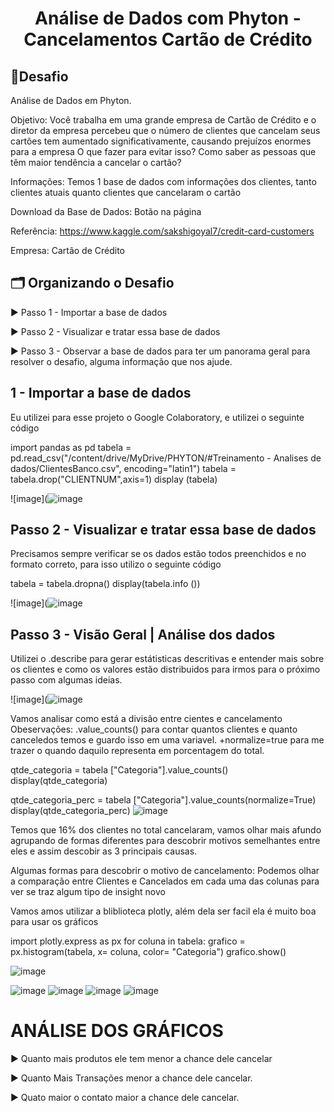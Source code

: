 <h1 align="center">Análise de Dados com Phyton - Cancelamentos Cartão de Crédito </h1>

<h2 align="left"> 🎯Desafio </h2> 

Análise de Dados em Phyton.  

Objetivo: Você trabalha em uma grande empresa de Cartão de Crédito e o diretor da empresa percebeu que o número de clientes que cancelam seus cartões tem aumentado significativamente, causando prejuízos enormes para a empresa
O que fazer para evitar isso? Como saber as pessoas que têm maior tendência a cancelar o cartão?

Informações: Temos 1 base de dados com informações dos clientes, tanto clientes atuais quanto clientes que cancelaram o cartão

Download da Base de Dados: Botão na página

Referência: https://www.kaggle.com/sakshigoyal7/credit-card-customers

Empresa:  Cartão de Crédito 

<h2 align="left"> 🗂️ Organizando o Desafio </h2> 

► Passo 1 - Importar a base de dados

► Passo 2 - Visualizar e tratar essa base de dados

► Passo 3 - Observar a base de dados para ter um panorama geral para resolver o desafio, alguma informação que nos ajude.


<h2 align="left"> 1 - Importar a base de dados </h2> 
  Eu utilizei para esse projeto o Google Colaboratory, e utilizei o seguinte código

 import pandas as pd
  tabela = pd.read_csv("/content/drive/MyDrive/PHYTON/#Treinamento - Analises de dados/ClientesBanco.csv", encoding="latin1")
  tabela = tabela.drop("CLIENTNUM",axis=1)
  display (tabela)

  ![image](![image](https://github.com/Isabella-Bueno/PYTHON_ANALISE_DE_DADOS/assets/112008347/e6127850-3280-439f-862f-a68941610c80)


  <h2 align="left"> Passo 2 - Visualizar e tratar essa base de dados </h2> 
    
  Precisamos sempre verificar se os dados estão todos preenchidos e no formato correto, para isso utilizo o seguinte código
  
  tabela = tabela.dropna()
  display(tabela.info ())
  
  ![image](![image](https://github.com/Isabella-Bueno/PYTHON_ANALISE_DE_DADOS/assets/112008347/b80ea593-ddff-45c1-a313-43ab8cc80b6a)

  
<h2 align="left"> Passo 3 - Visão Geral | Análise dos dados </h2> 

  Utilizei o .describe para gerar estátisticas descritivas e entender mais sobre os clientes e como os valores estão distribuidos para irmos para o próximo passo com algumas ideias. 


  ![image](![image](https://github.com/Isabella-Bueno/PYTHON_ANALISE_DE_DADOS/assets/112008347/40b9f942-1f12-4941-8fa2-8c651058047d)

  Vamos analisar como está a divisão entre cientes e cancelamento
    Obeservações: .value_counts() para contar quantos clientes e quanto canceledos temos e guardo isso em uma variavel. +normalize=true para me trazer o quando daquilo representa em porcentagem do total.

  qtde_categoria = tabela ["Categoria"].value_counts()
  display(qtde_categoria)

  qtde_categoria_perc = tabela ["Categoria"].value_counts(normalize=True)
  display(qtde_categoria_perc)
  ![image](https://github.com/Isabella-Bueno/PYTHON_ANALISE_DE_DADOS/assets/112008347/1b71ad61-986e-485e-b3a6-344bf3ca1efa)

Temos que 16% dos clientes no total cancelaram, vamos olhar mais afundo agrupando de formas diferentes para descobrir motivos semelhantes entre eles e assim descobir as 3 principais causas.

Algumas formas para descobrir o motivo de cancelamento:
Podemos olhar a comparação entre Clientes e Cancelados em cada uma das colunas para ver se traz algum tipo de insight novo


Vamos amos utilizar a bliblioteca plotly, além dela ser facil ela é muito boa para usar os gráficos

 import plotly.express as px
 for coluna in tabela:
  grafico = px.histogram(tabela, x= coluna, color= "Categoria")
  grafico.show()

  ![image](https://github.com/Isabella-Bueno/PYTHON_ANALISE_DE_DADOS/assets/112008347/a3120ba3-8188-4e42-b293-3524628f4778)

  ![image](https://github.com/Isabella-Bueno/PYTHON_ANALISE_DE_DADOS/assets/112008347/cb9eed4d-6ca9-4ed9-9ad3-49944a76bbcf)
  ![image](https://github.com/Isabella-Bueno/PYTHON_ANALISE_DE_DADOS/assets/112008347/711f8cdd-da7f-4655-93d2-46252ebf0db6)
  ![image](https://github.com/Isabella-Bueno/PYTHON_ANALISE_DE_DADOS/assets/112008347/da6d1448-e859-4c65-811e-0c0147e09d7f)
  ![image](https://github.com/Isabella-Bueno/PYTHON_ANALISE_DE_DADOS/assets/112008347/254207f3-5b9f-4e32-b54f-0b91486ee765)


  # ANÁLISE DOS GRÁFICOS
  
  ► Quanto mais produtos ele tem menor a chance dele cancelar 
  
  ► Quanto Mais Transações menor a chance dele cancelar.
  
  ► Quato maior o contato maior a chance dele cancelar.





    

